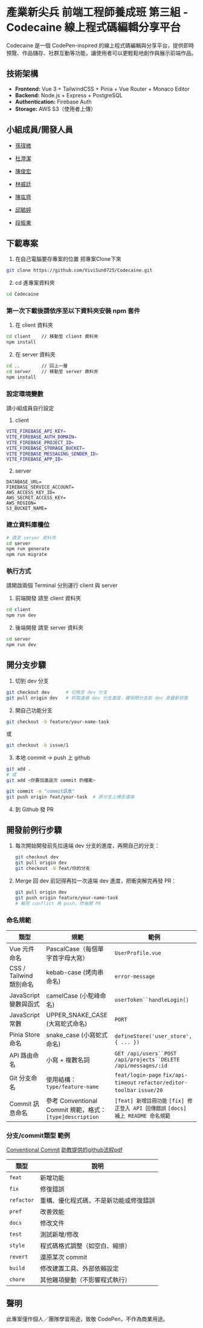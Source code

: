 # 產業新尖兵 前端工程師養成班 第三組 - Codecaine 線上程式碼編輯分享平台

Codecaine 是一個 CodePen-inspired 的線上程式碼編輯與分享平台，提供即時預覽、作品儲存、社群互動等功能，讓使用者可以更輕鬆地創作與展示前端作品。

##  技術架構

- **Frontend:** Vue 3 + TailwindCSS + Pinia + Vue Router + Monaco Editor
- **Backend:** Node.js + Express + PostgreSQL
- **Authentication:** Firebase Auth
- **Storage:** AWS S3（使用者上傳）

## 小組成員/開發人員

- [孫瑋微](https://github.com/ViviSun0725)

- [杜澄潔](https://github.com/kaiadu)

- [陳俊宏](https://github.com/k890120)

- [林威廷](https://github.com/WeyTing)

- [陳竑齊](https://github.com/lllBarry)

- [邱毓婷](https://github.com/chinyuting)

- [段振東](https://github.com/duanjendong)

## 下載專案

1. 在自己電腦要存專案的位置 把專案Clone下來

```bash
git clone https://github.com/ViviSun0725/Codecaine.git
```

2. cd 進專案資料夾

```bash
cd Codecaine
```


### 第一次下載後請依序至以下資料夾安裝 npm 套件

1. 在 client 資料夾

```bash
cd client    // 移動至 client 資料夾
npm install
```

2. 在 server 資料夾
```bash
cd ..        // 回上一層
cd server    // 移動至 server 資料夾
npm install  
```

### 設定環境變數
請小組成員自行設定

1. client
```bash
VITE_FIREBASE_API_KEY=
VITE_FIREBASE_AUTH_DOMAIN=
VITE_FIREBASE_PROJECT_ID=
VITE_FIREBASE_STORAGE_BUCKET=
VITE_FIREBASE_MESSAGING_SENDER_ID=
VITE_FIREBASE_APP_ID=
```
2. server
```
DATABASE_URL=
FIREBASE_SERVICE_ACCOUNT=
AWS_ACCESS_KEY_ID=
AWS_SECRET_ACCESS_KEY=
AWS_REGION=
S3_BUCKET_NAME=
```

### 建立資料庫欄位

```bash
# 請至 server 資料夾
cd server
npm run generate
npm run migrate
```

### 執行方式

請開啟兩個 Terminal 分別運行 client 與 server

1. 前端開發
請至 client 資料夾

```bash
cd client
npm run dev
```

2. 後端開發
請至 server 資料夾
```bash
cd server
npm run dev
```


## 開分支步驟


1. 切到 dev 分支

```bash
git checkout dev      # 切換至 dev 分支
git pull origin dev   # 抓取遠端 dev 分支進度，確保開分支前 dev 是最新狀態
```

2. 開自己功能分支

```bash
git checkout -b feature/your-name-task
```

或

```bash
git checkout -b issue/1
```

3. 本地 commit → push 上 github

```bash
git add .
# 或
git add <你要加進這次 commit 的檔案>

git commit -m "commit訊息"
git push origin feat/your-task  # 將分支上傳至遠端
```

4. 到 Github 發 PR

## 開發前例行步驟

1. 每次開始開發前先拉遠端 dev 分支的進度，再開自己的分支：

   ```bash
   git checkout dev
   git pull origin dev
   git checkout -b feat/你的分支
   ```

2. Merge 回 dev 前記得再拉一次遠端 dev 進度，把衝突解完再發 PR：

   ```bash
   git pull origin dev
   git push origin feature/your-name-task
   # 解完 conflict 再 push，然後開 PR
   ```
### 命名規範



| 類型                    | 規範                             | 範例                                                           |
| ----------------------- | -------------------------------- | -------------------------------------------------------------- |
| Vue 元件命名            | PascalCase（每個單字首字母大寫） | `UserProfile.vue`                                              |
| CSS / Tailwind 類別命名 | kebab-case (烤肉串命名)          | `error-message`                                                |
| JavaScript 變數與函式   | camelCase  (小駝峰命名)          | `userToken``handleLogin()`                                     |
| JavaScript 常數         | UPPER_SNAKE_CASE (大寫蛇式命名)  | `PORT`                                                         |
| Pinia Store 命名        | snake_case (小寫蛇式命名)        | `defineStore('user_store', { ... })`                           |
| API 路由命名            | 小寫 + 複數名詞                  | `GET /api/users``POST /api/projects``DELETE /api/messages/:id` |
| Git 分支命名            | 使用結構：`type/feature-name`    | `feat/login-page` `fix/api-timeout` `refactor/editor-toolbar`  `issue/20`  |
| Commit 訊息命名    |  參考 Conventional Commit 規範，格式：`[type]description`    | `[feat] 新增註冊功能` `[fix] 修正登入 API 回傳錯誤` `[docs] 補上 README 命名規範`    |



### 分支/commit類型 範例

[Conventional Commit](https://www.conventionalcommits.org/en/v1.0.0/)
[助教提供的github流程pdf](https://drive.google.com/file/d/15vxFHq6fgofokIE4NoyUlqnlQ7L1g4bJ/view)

| 類型       | 說明                                   |
| ---------- | -------------------------------------- |
| `feat`     | 新增功能                               |
| `fix`      | 修復錯誤                               |
| `refactor` | 重構、優化程式碼，不是新功能或修復錯誤 |
| `pref`     | 改善效能                               |
| `docs`     | 修改文件                               |
| `test`     | 測試新增/修改                          |
| `style`    | 程式碼格式調整（如空白、縮排）         |
| `revert`   | 還原某次 commit                        |
| `build`    | 修改建置工具、外部依賴設定             |
| `chore`    | 其他雜項變動（不影響程式執行）         |

## 聲明

此專案僅作個人／團隊學習用途，致敬 CodePen，不作為商業用途。
